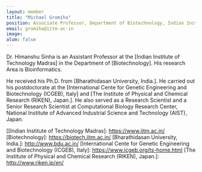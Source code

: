 ```yaml
---
layout: member
title: "Michael Gromiha"
position: Associate Professor, Department of Biotechnology, Indian Institute of Technology Madras. 
email: gromiha@iitm·ac·in
image: 
alum: false
---
```

Dr. Himanshu Sinha is an Assistant Professor at the [Indian Institute of Technology Madras] in the Department of [Biotechnology]. His research Area is Bioinformatics.

He received his Ph.D. from [Bharathidasan University, India.]. He carried out his postdoctorate at the [International Cente for Genetic Engineering and Biotechnology (ICGEB), Italy] and [The Institute of Physical and Chemical Research (RIKEN), Japan.]. He also served as a Research Scientist and a Senior Research Scientist at Computational Biology Research Center, National Institute of Advanced Industrial Science and Technology (AIST), Japan.


[[Indian Institute of Technology Madras]: https://www.iitm.ac.in/
[Biotechnology]: https://biotech.iitm.ac.in/
[Bharathidasan University, India.]: http://www.bdu.ac.in/
[International Cente for Genetic Engineering and Biotechnology (ICGEB), Italy]: https://www.icgeb.org/ts-home.html
[The Institute of Physical and Chemical Research (RIKEN), Japan.]: http://www.riken.jp/en/
